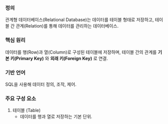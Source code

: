 ### 정의

관계형 데이터베이스(Relational Database)는 데이터를 테이블 형태로 저장하고, 테이블 간 관계(Relation)를 통해 데이터를 관리하는 데이터베이스.

### 핵심 원리

데이터를 행(Row)과 열(Column)로 구성된 테이블에 저장하며, 테이블 간의 관계를 **기본 키(Primary Key)** 와 **외래 키(Foreign Key)** 로 연결.

### 기반 언어

SQL을 사용해 데이터 정의, 조작, 제어.

### 주요 구성 요소

1. 테이블 (Table)
	- 데이터를 행과 열로 저장하는 기본 단위.